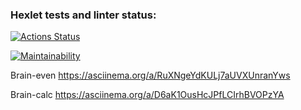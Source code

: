 ### Hexlet tests and linter status:
[![Actions Status](https://github.com/myakse/frontend-project-44/workflows/hexlet-check/badge.svg)](https://github.com/myakse/frontend-project-44/actions)


[![Maintainability](https://api.codeclimate.com/v1/badges/a7e58a59c4fc10a3a6f0/maintainability)](https://codeclimate.com/github/myakse/frontend-project-44/maintainability)



Brain-even  https://asciinema.org/a/RuXNgeYdKULj7aUVXUnranYws

Brain-calc  https://asciinema.org/a/D6aK1OusHcJPfLCIrhBVOPzYA
